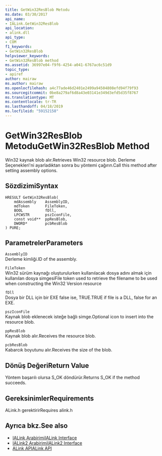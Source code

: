 ```yaml
---
title: GetWin32ResBlob Metodu
ms.date: 03/30/2017
api_name:
- IALink.GetWin32ResBlob
api_location:
- alink.dll
api_type:
- COM
f1_keywords:
- GetWin32ResBlob
helpviewer_keywords:
- GetWin32ResBlob method
ms.assetid: 36997e04-f9f6-4254-a041-6767ac6c51d9
topic_type:
- apiref
author: mairaw
ms.author: mairaw
ms.openlocfilehash: a4c77ade46d2401e2499a94504808efd94f79f93
ms.sourcegitcommit: 0be8a279af6d8a43e03141e349d3efd5d35f8767
ms.translationtype: MT
ms.contentlocale: tr-TR
ms.lasthandoff: 04/18/2019
ms.locfileid: "59152158"
---
```

# <a name="getwin32resblob-method"></a><span data-ttu-id="bd676-102">GetWin32ResBlob Metodu</span><span class="sxs-lookup"><span data-stu-id="bd676-102">GetWin32ResBlob Method</span></span>
<span data-ttu-id="bd676-103">Win32 kaynak blob alır.</span><span class="sxs-lookup"><span data-stu-id="bd676-103">Retrieves Win32 resource blob.</span></span> <span data-ttu-id="bd676-104">Derleme Seçenekleri'ni ayarladıktan sonra bu yöntemi çağırın.</span><span class="sxs-lookup"><span data-stu-id="bd676-104">Call this method after setting assembly options.</span></span>  
  
## <a name="syntax"></a><span data-ttu-id="bd676-105">Sözdizimi</span><span class="sxs-lookup"><span data-stu-id="bd676-105">Syntax</span></span>  
  
```  
HRESULT GetWin32ResBlob(  
    mdAssembly    AssemblyID,  
    mdToken       FileToken,  
    BOOL          fDll,  
    LPCWSTR       pszIconFile,  
    const void**  ppResBlob,  
    DWORD*        pcbResBlob  
) PURE;  
```  
  
## <a name="parameters"></a><span data-ttu-id="bd676-106">Parametreler</span><span class="sxs-lookup"><span data-stu-id="bd676-106">Parameters</span></span>  
 `AssemblyID`  
 <span data-ttu-id="bd676-107">Derleme kimliği.</span><span class="sxs-lookup"><span data-stu-id="bd676-107">ID of the assembly.</span></span>  
  
 `FileToken`  
 <span data-ttu-id="bd676-108">Win32 sürüm kaynağı oluşturulurken kullanılacak dosya adını almak için kullanılan dosya simgesi</span><span class="sxs-lookup"><span data-stu-id="bd676-108">File token used to retrieve the filename to be used when constructing the Win32 Version resource</span></span>  
  
 `fDll`  
 <span data-ttu-id="bd676-109">Dosya bir DLL için bir EXE false ise, TRUE.</span><span class="sxs-lookup"><span data-stu-id="bd676-109">TRUE if file is a DLL, false for an EXE.</span></span>  
  
 `pszIconFile`  
 <span data-ttu-id="bd676-110">Kaynak blob eklenecek isteğe bağlı simge.</span><span class="sxs-lookup"><span data-stu-id="bd676-110">Optional icon to insert into the resource blob.</span></span>  
  
 `ppResBlob`  
 <span data-ttu-id="bd676-111">Kaynak blob alır.</span><span class="sxs-lookup"><span data-stu-id="bd676-111">Receives the resource blob.</span></span>  
  
 `pcbResBlob`  
 <span data-ttu-id="bd676-112">Kabarcık boyutunu alır.</span><span class="sxs-lookup"><span data-stu-id="bd676-112">Receives the size of the blob.</span></span>  
  
## <a name="return-value"></a><span data-ttu-id="bd676-113">Dönüş Değeri</span><span class="sxs-lookup"><span data-stu-id="bd676-113">Return Value</span></span>  
 <span data-ttu-id="bd676-114">Yöntem başarılı olursa S_OK döndürür.</span><span class="sxs-lookup"><span data-stu-id="bd676-114">Returns S_OK if the method succeeds.</span></span>  
  
## <a name="requirements"></a><span data-ttu-id="bd676-115">Gereksinimler</span><span class="sxs-lookup"><span data-stu-id="bd676-115">Requirements</span></span>  
 <span data-ttu-id="bd676-116">ALink.h gerektirir</span><span class="sxs-lookup"><span data-stu-id="bd676-116">Requires alink.h</span></span>  
  
## <a name="see-also"></a><span data-ttu-id="bd676-117">Ayrıca bkz.</span><span class="sxs-lookup"><span data-stu-id="bd676-117">See also</span></span>

- [<span data-ttu-id="bd676-118">IALink Arabirimi</span><span class="sxs-lookup"><span data-stu-id="bd676-118">IALink Interface</span></span>](../../../../docs/framework/unmanaged-api/alink/ialink-interface.md)
- [<span data-ttu-id="bd676-119">IALink2 Arabirimi</span><span class="sxs-lookup"><span data-stu-id="bd676-119">IALink2 Interface</span></span>](../../../../docs/framework/unmanaged-api/alink/ialink2-interface.md)
- [<span data-ttu-id="bd676-120">ALink API</span><span class="sxs-lookup"><span data-stu-id="bd676-120">ALink API</span></span>](../../../../docs/framework/unmanaged-api/alink/index.md)
